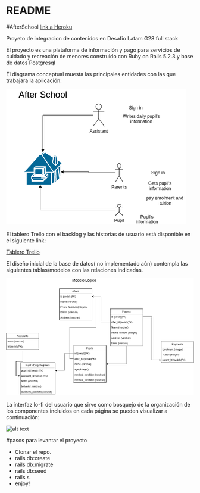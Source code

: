 # README

#AfterSchool
[link a Heroku](https://rocky-lowlands-30737.herokuapp.com/)

Proyeto de integracion de contenidos en Desafio Latam G28 full stack

El proyecto es una plataforma de información y pago para servicios de cuidado y recreación de menores construido con Ruby on Rails 5.2.3 y base de datos Postgresql

El diagrama conceptual muesta las principales entidades con las que trabajara la aplicación:

![alt text][concept]

[concept]: /conceptual_diagram.png "Diagráma conceptual"

El tablero Trello con el backlog y las historias de usuario está disponible en el siguiente link:

[Tablero Trello](https://trello.com/b/ajjvDyCb/after-school)

El diseño inicial de la base de datos( no implementado aún) contempla las siguientes tablas/modelos con las relaciones indicadas.

![alt text][logic]

[logic]: /logic_diagram.png "Diagrama lógico"

La interfaz lo-fi del usuario que sirve como bosquejo de la organización de los componentes incluidos en cada página se pueden visualizar a continuación:

![alt text][lo-fi]

[lo-fi]: /modelo_grafico.png "Interfaz lo-fi"


#pasos para levantar el proyecto 

- Clonar el repo.
- rails db:create
- rails db:migrate
- rails db:seed
- rails s
- enjoy!



